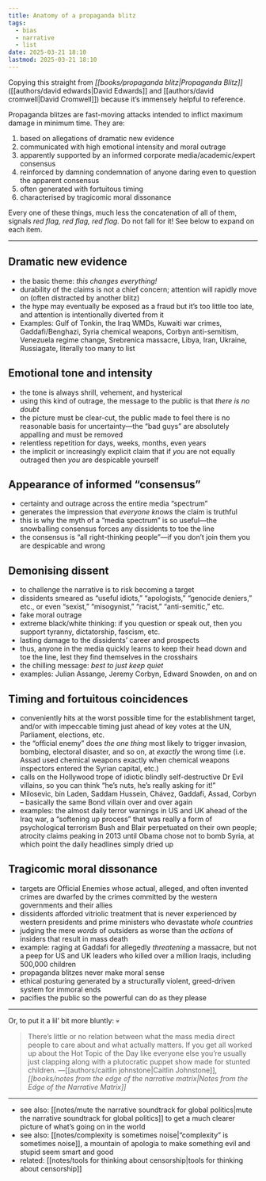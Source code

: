 ```yaml
---
title: Anatomy of a propaganda blitz
tags:
  - bias
  - narrative
  - list
date: 2025-03-21 18:10
lastmod: 2025-03-21 18:10
---
```

Copying this straight from *[[books/propaganda blitz|Propaganda Blitz]]* ([[authors/david edwards|David Edwards]] and [[authors/david cromwell|David Cromwell]]) because it’s immensely helpful to reference.

Propaganda blitzes are fast-moving attacks intended to inflict maximum damage in minimum time. They are:

1. based on allegations of dramatic new evidence
2. communicated with high emotional intensity and moral outrage
3. apparently supported by an informed corporate media/academic/expert consensus
4. reinforced by damning condemnation of anyone daring even to question the apparent consensus
5. often generated with fortuitous timing
6. characterised by tragicomic moral dissonance

Every one of these things, much less the concatenation of all of them, signals *red flag, red flag, red flag.* Do not fall for it! See below to expand on each item.

---
## ​Dramatic new evidence
- the basic theme: *this changes everything!*
- durability of the claims is not a chief concern; attention will rapidly move on (often distracted by another blitz)
- the hype may eventually be exposed as a fraud but it’s too little too late, and attention is intentionally diverted from it
- Examples: Gulf of Tonkin, the Iraq WMDs, Kuwaiti war crimes, Gaddafi/Benghazi, Syria chemical weapons, Corbyn anti-semitism, Venezuela regime change, Srebrenica massacre, Libya, Iran, Ukraine, Russiagate, literally too many to list 

## Emotional tone and intensity
- the tone is always shrill, vehement, and hysterical
- using this kind of outrage, the message to the public is that *there is no doubt*
- the picture must be clear-cut, the public made to feel there is no reasonable basis for uncertainty—the “bad guys” are absolutely appalling and must be removed
- relentless repetition for days, weeks, months, even years
- the implicit or increasingly explicit claim that if *you* are not equally outraged then *you* are despicable yourself

## Appearance of informed “consensus”
- certainty and outrage across the entire media “spectrum”
- generates the impression that *everyone knows* the claim is truthful
- this is why the myth of a “media spectrum” is so useful—the snowballing consensus forces any dissidents to toe the line
- the consensus is “all right-thinking people”—if you don’t join them you are despicable and wrong

## Demonising dissent
- to challenge the narrative is to risk becoming a target
- dissidents smeared as “useful idiots,” “apologists,” “genocide deniers,” etc., or even “sexist,” “misogynist,” “racist,” “anti-semitic,” etc.
- fake moral outrage
- extreme black/white thinking: if you question or speak out, then you support tyranny, dictatorship, fascism, etc.
- lasting damage to the dissidents’ career and prospects
- thus, anyone in the media quickly learns to keep their head down and toe the line, lest they find themselves in the crosshairs
- the chilling message: *best to just keep quiet*
- examples: Julian Assange, Jeremy Corbyn, Edward Snowden, on and on

## Timing and fortuitous coincidences
- conveniently hits at the worst possible time for the establishment target, and/or with impeccable timing just ahead of key votes at the UN, Parliament, elections, etc.
- the “official enemy” does *the one thing* most likely to trigger invasion, bombing, electoral disaster, and so on, at *exactly* the wrong time (i.e. Assad used chemical weapons exactly when chemical weapons inspectors entered the Syrian capital, etc.)
- calls on the Hollywood trope of idiotic blindly self-destructive Dr Evil villains, so you can think “he’s nuts, he’s really asking for it!”
- Milosevic, bin Laden, Saddam Hussein, Chávez, Gaddafi, Assad, Corbyn – basically the same Bond villain over and over again
- examples: the almost daily terror warnings in US and UK ahead of the Iraq war, a “softening up process” that was really a form of psychological terrorism Bush and Blair perpetuated on their own people; atrocity claims peaking in 2013 until Obama chose not to bomb Syria, at which point the daily headlines simply dried up

## Tragicomic moral dissonance
- targets are Official Enemies whose actual, alleged, and often invented crimes are dwarfed by the crimes committed by the western governments and their allies
- dissidents afforded vitriolic treatment that is never experienced by western presidents and prime ministers who devastate *whole countries* 
- judging the mere *words* of outsiders as worse than the *actions* of insiders that result in mass death
- example: raging at Gaddafi for allegedly *threatening* a massacre, but not a peep for US and UK leaders who killed over a million Iraqis, including 500,000 children
- propaganda blitzes never make moral sense
- ethical posturing generated by a structurally violent, greed-driven system for immoral ends
- pacifies the public so the powerful can do as they please

---

Or, to put it a lil’ bit more bluntly: 💀

> There’s little or no relation between what the mass media direct people to care about and what actually matters. If you get all worked up about the Hot Topic of the Day like everyone else you’re usually just clapping along with a plutocratic puppet show made for stunted children. —[[authors/caitlin johnstone|Caitlin Johnstone]], *[[books/notes from the edge of the narrative matrix|Notes from the Edge of the Narrative Matrix]]*

---
- see also: [[notes/mute the narrative soundtrack for global politics|mute the narrative soundtrack for global politics]] to get a much clearer picture of what’s going on in the world
- see also: [[notes/complexity is sometimes noise|“complexity” is sometimes noise]], a mountain of apologia to make something evil and stupid seem smart and good
- related: [[notes/tools for thinking about censorship|tools for thinking about censorship]]